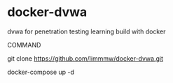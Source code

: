 # docker-dvwa
dvwa for penetration testing learning build with docker


COMMAND

git clone https://github.com/limmmw/docker-dvwa.git

docker-compose up -d
